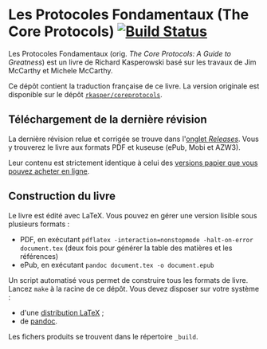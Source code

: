 # Les Protocoles Fondamentaux (The Core Protocols) [![Build Status](https://travis-ci.org/adericbourg/coreprotocols-fr.svg?branch=master)](https://travis-ci.org/adericbourg/coreprotocols-fr)

Les Protocoles Fondamentaux (orig. _The Core Protocols: A Guide to Greatness_) est un livre de Richard Kasperowski basé sur les travaux de Jim McCarthy et Michele McCarthy.

Ce dépôt contient la traduction française de ce livre. La version originale est disponible sur le dépôt [`rkasper/coreprotocols`](https://github.com/rkasper/coreprotocols).

## Téléchargement de la dernière révision

La dernière révision relue et corrigée se trouve dans l'[onglet _Releases_](https://github.com/adericbourg/coreprotocols-fr/releases). Vous y trouverez le livre aux formats PDF et kuseuse (ePub, Mobi et AZW3). 

Leur contenu est strictement identique à celui des [versions papier que vous pouvez acheter en ligne](https://www.amazon.fr/Protocoles-Fondamentaux-Core-Protocols-lexcellence/dp/1973931443/ref=sr_1_2?ie=UTF8&qid=1507621957&sr=8-2&keywords=alban+dericbourg).

## Construction du livre

Le livre est édité avec LaTeX. Vous pouvez en gérer une version lisible sous plusieurs formats :

* PDF, en exécutant `pdflatex -interaction=nonstopmode -halt-on-error document.tex` (deux fois pour générer la table des matières et les références)
* ePub, en exécutant `pandoc document.tex -o document.epub`

Un script automatisé vous permet de construire tous les formats de livre. Lancez `make` à la racine de ce dépôt. Vous devez disposer sur votre système :

* d'une [distribution LaTeX](https://www.latex-project.org/get/) ;
* de [pandoc](https://pandoc.org/).

Les fichers produits se trouvent dans le répertoire `_build`.
